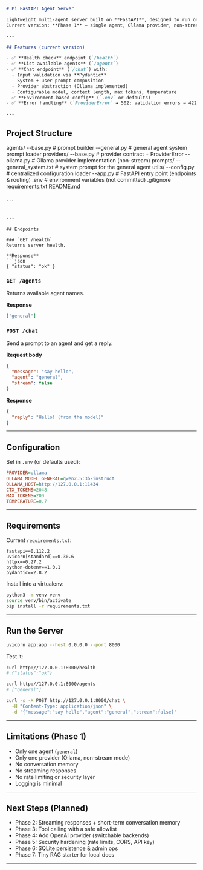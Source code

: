 
```markdown
# Pi FastAPI Agent Server

Lightweight multi-agent server built on **FastAPI**, designed to run on Raspberry Pi.  
Current version: **Phase 1** — single agent, Ollama provider, non-stream `/chat`.

---

## Features (current version)

- ✅ **Health check** endpoint (`/health`)
- ✅ **List available agents** (`/agents`)
- ✅ **Chat endpoint** (`/chat`) with:
  - Input validation via **Pydantic**
  - System + user prompt composition
  - Provider abstraction (Ollama implemented)
  - Configurable model, context length, max tokens, temperature
- ✅ **Environment-based config** (`.env` or defaults)
- ✅ **Error handling** (`ProviderError` → 502; validation errors → 422)

---


```

## Project Structure


agents/
--base.py            # prompt builder
--general.py         # general agent system prompt loader
providers/
--base.py            # provider contract + ProviderError
--ollama.py          # Ollama provider implementation (non-stream)
prompts/
--general_system.txt # system prompt for the general agent
utils/
--config.py          # centralized configuration loader
--app.py               # FastAPI entry point (endpoints & routing)
.env                 # environment variables (not committed)
.gitignore
requirements.txt
README.md

````

```


---

## Endpoints

### `GET /health`
Returns server health.

**Response**
```json
{ "status": "ok" }
````

### `GET /agents`

Returns available agent names.

**Response**

```json
["general"]
```

### `POST /chat`

Send a prompt to an agent and get a reply.

**Request body**

```json
{
  "message": "say hello",
  "agent": "general",
  "stream": false
}
```

**Response**

```json
{
  "reply": "Hello! (from the model)"
}
```

---

## Configuration

Set in `.env` (or defaults used):

```ini
PROVIDER=ollama
OLLAMA_MODEL_GENERAL=qwen2.5:3b-instruct
OLLAMA_HOST=http://127.0.0.1:11434
CTX_TOKENS=2048
MAX_TOKENS=200
TEMPERATURE=0.7
```

---

## Requirements

Current `requirements.txt`:

```
fastapi==0.112.2
uvicorn[standard]==0.30.6
httpx==0.27.2
python-dotenv==1.0.1
pydantic==2.8.2
```

Install into a virtualenv:

```bash
python3 -m venv venv
source venv/bin/activate
pip install -r requirements.txt
```

---

## Run the Server

```bash
uvicorn app:app --host 0.0.0.0 --port 8000
```

Test it:

```bash
curl http://127.0.0.1:8000/health
# {"status":"ok"}

curl http://127.0.0.1:8000/agents
# ["general"]

curl -s -X POST http://127.0.0.1:8000/chat \
  -H "Content-Type: application/json" \
  -d '{"message":"say hello","agent":"general","stream":false}'
```

---

## Limitations (Phase 1)

* Only one agent (`general`)
* Only one provider (Ollama, non-stream mode)
* No conversation memory
* No streaming responses
* No rate limiting or security layer
* Logging is minimal

---

## Next Steps (Planned)

* Phase 2: Streaming responses + short-term conversation memory
* Phase 3: Tool calling with a safe allowlist
* Phase 4: Add OpenAI provider (switchable backends)
* Phase 5: Security hardening (rate limits, CORS, API key)
* Phase 6: SQLite persistence & admin ops
* Phase 7: Tiny RAG starter for local docs

---

